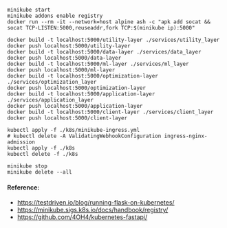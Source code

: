 ```
minikube start
minikube addons enable registry
docker run --rm -it --network=host alpine ash -c "apk add socat && socat TCP-LISTEN:5000,reuseaddr,fork TCP:$(minikube ip):5000"
```

```
docker build -t localhost:5000/utility-layer ./services/utility_layer
docker push localhost:5000/utility-layer
docker build -t localhost:5000/data-layer ./services/data_layer
docker push localhost:5000/data-layer
docker build -t localhost:5000/ml-layer ./services/ml_layer
docker push localhost:5000/ml-layer
docker build -t localhost:5000/optimization-layer ./services/optimization_layer
docker push localhost:5000/optimization-layer
docker build -t localhost:5000/application-layer ./services/application_layer
docker push localhost:5000/application-layer
docker build -t localhost:5000/client-layer ./services/client_layer
docker push localhost:5000/client-layer
```


```
kubectl apply -f ./k8s/minikube-ingress.yml
# kubectl delete -A ValidatingWebhookConfiguration ingress-nginx-admission
kubectl apply -f ./k8s
kubectl delete -f ./k8s
```


```
minikube stop
minikube delete --all
```


#### Reference:
* https://testdriven.io/blog/running-flask-on-kubernetes/
* https://minikube.sigs.k8s.io/docs/handbook/registry/
* https://github.com/4OH4/kubernetes-fastapi/
